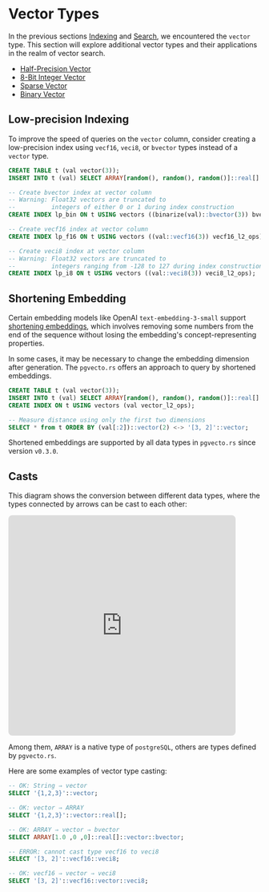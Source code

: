 # Vector Types

In the previous sections [Indexing](../usage/indexing) and [Search](../usage/search), we encountered the `vector` type. This section will explore additional vector types and their applications in the realm of vector search.

- [Half-Precision Vector](../reference/vector-types/vecf16)
- [8-Bit Integer Vector](../reference/vector-types/veci8) <Badge type="tip" text="since v0.3.0" />
- [Sparse Vector](../reference/vector-types/svector) <Badge type="tip" text="since v0.3.0" />
- [Binary Vector](../reference/vector-types/bvector) <Badge type="tip" text="since v0.3.0" />

## Low-precision Indexing <Badge type="tip" text="since v0.3.0" />

To improve the speed of queries on the `vector` column, consider creating a low-precision index using `vecf16`, `veci8`, or `bvector` types instead of a `vector` type.

```sql
CREATE TABLE t (val vector(3));
INSERT INTO t (val) SELECT ARRAY[random(), random(), random()]::real[] FROM generate_series(1, 1000);

-- Create bvector index at vector column
-- Warning: Float32 vectors are truncated to 
--          integers of either 0 or 1 during index construction
CREATE INDEX lp_bin ON t USING vectors ((binarize(val)::bvector(3)) bvector_l2_ops);

-- Create vecf16 index at vector column
CREATE INDEX lp_f16 ON t USING vectors ((val::vecf16(3)) vecf16_l2_ops);

-- Create veci8 index at vector column
-- Warning: Float32 vectors are truncated to 
--          integers ranging from -128 to 127 during index construction
CREATE INDEX lp_i8 ON t USING vectors ((val::veci8(3)) veci8_l2_ops);
```

## Shortening Embedding <Badge type="tip" text="since v0.3.0" />

Certain embedding models like OpenAI `text-embedding-3-small` support [shortening embeddings](https://openai.com/blog/new-embedding-models-and-api-updates), which involves removing some numbers from the end of the sequence without losing the embedding's concept-representing properties.

In some cases, it may be necessary to change the embedding dimension after generation. The `pgvecto.rs` offers an approach to query by shortened embeddings.

```sql
CREATE TABLE t (val vector(3));
INSERT INTO t (val) SELECT ARRAY[random(), random(), random()]::real[] FROM generate_series(1, 1000);
CREATE INDEX ON t USING vectors (val vector_l2_ops);

-- Measure distance using only the first two dimensions
SELECT * from t ORDER BY (val[:2])::vector(2) <-> '[3, 2]'::vector;
```

Shortened embeddings are supported by all data types in `pgvecto.rs` since version `v0.3.0`.

## Casts

This diagram shows the conversion between different data types, where the types connected by arrows can be cast to each other:

<iframe class="quiver-embed" src="https://q.uiver.app/#q=WzAsNyxbMywyLCJcXHRleHR7dmVjdG9yfSJdLFsyLDAsIlxcdGV4dHt2ZWNmMTZ9Il0sWzQsMCwiXFx0ZXh0e3ZlY2k4fSJdLFszLDUsIlxcdGV4dHtidmVjdG9yfSJdLFswLDIsIlxcdGV4dHtBUlJBWX0iXSxbNiwyLCJcXHRleHR7c3ZlY3Rvcn0iXSxbNywwLCJcXHRleHR7c3ZlY2YxNn0iXSxbMiwwXSxbMCwyXSxbMSwwXSxbMCwxXSxbMywwXSxbMCwzXSxbNCwwLCIiLDAseyJzdHlsZSI6eyJib2R5Ijp7Im5hbWUiOiJkb3R0ZWQifX19XSxbMCw1XSxbNSwwXSxbNiw1XSxbNSw2XSxbMCw0LCIiLDAseyJzdHlsZSI6eyJib2R5Ijp7Im5hbWUiOiJkb3R0ZWQifX19XV0=&embed" width="90%" height="440" style="border-radius: 8px; border: none;"></iframe>

Among them, `ARRAY` is a native type of `postgreSQL`, others are types defined by `pgvecto.rs`.

Here are some examples of vector type casting:
```sql
-- OK: String ⇒ vector
SELECT '{1,2,3}'::vector;

-- OK: vector ⇒ ARRAY
SELECT '{1,2,3}'::vector::real[];

-- OK: ARRAY ⇒ vector ⇒ bvector
SELECT ARRAY[1.0 ,0 ,0]::real[]::vector::bvector;

-- ERROR: cannot cast type vecf16 to veci8
SELECT '[3, 2]'::vecf16::veci8;

-- OK: vecf16 ⇒ vector ⇒ veci8
SELECT '[3, 2]'::vecf16::vector::veci8;
```
